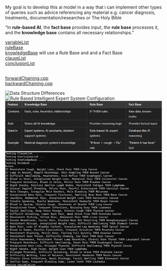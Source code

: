 My goal is to develop this ai model in a way that 
i can implement other types of queries such as advice referencing any material e.g. cancer diagnosis, treatments, documentation/researches or The Holy Bible

“In **rule-based AI**, the **fact base** provides input, the **rule base** processes it, and the **knowledge base** contains all necessary relationships.”

[variableList](https://github.com/bigbadcyborg/artificial-intelligence/blob/main/variableList.txt) <br>
[ruleBase](https://github.com/bigbadcyborg/artificial-intelligence/blob/main/variableList.txt) <br>
[knowledgeBase](https://github.com/bigbadcyborg/artificial-intelligence/blob/main/knowledgeBase.txt) will use a Rule Base and and a Fact Base<br>
[clauseList](https://github.com/bigbadcyborg/artificial-intelligence/blob/main/clauseList.txt) <br>
[conclusionList](https://github.com/bigbadcyborg/artificial-intelligence/blob/main/conclusionList) <br><br>


[forwardChaining.cpp](https://github.com/bigbadcyborg/artificial-intelligence/blob/main/forwardChaining.cpp) <br>
[backwardChaining.cpp](https://github.com/bigbadcyborg/artificial-intelligence/blob/main/backwardChaining.cpp) <br>

![Data Structure Differences](https://github.com/bigbadcyborg/artificial-intelligence/blob/main/data-structure-differences.png)
![Rule Based Intelligent Expert System Configuration](https://github.com/bigbadcyborg/artificial-intelligence/blob/main/rule-based-intelligent-expert-system-config.png)
![Base-Matrix](knowledgeBase-RuleBase-FactBase-chart.png)
![Rules](SS0.png)
